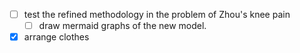 - [ ] test the refined methodology in the problem of Zhou's knee pain
	- [ ] draw mermaid graphs of the new model.
- [x] arrange clothes
<!--stackedit_data:
eyJoaXN0b3J5IjpbLTExNjg1MDU0ODhdfQ==
-->